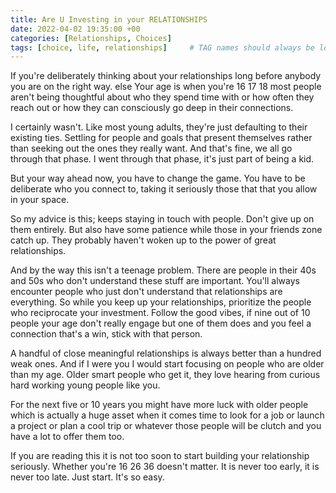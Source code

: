```yaml
---
title: Are U Investing in your RELATIONSHIPS
date: 2022-04-02 19:35:00 +00
categories: [Relationships, Choices]
tags: [choice, life, relationships]     # TAG names should always be lowercase
---
```


If you're deliberately thinking about your relationships long before anybody you are on the right way. else Your age is when you're 16 17 18 most people aren't being thoughtful about who they spend time with or how often they reach out or how they can consciously go deep in their connections.

I certainly wasn't. Like most young adults, they're just defaulting to their existing ties. Settling for people and goals that present themselves rather than seeking out the ones they really want. And that's fine, we all go through that phase. I went through that phase, it's just part of being a kid.

But your way ahead now, you have to change the game. You have to be deliberate who you connect to, taking it seriously those that that you allow in your space. 

So my advice is this; keeps staying in touch with people. Don't give up on them entirely. But also have some patience while those in your friends zone catch up. They probably haven't woken up to the power of great relationships. 

And by the way this isn't a teenage problem. There are people in their 40s and 50s who don't understand these stuff are important. You'll always encounter people who just don't understand that relationships are everything. So while you keep up your relationships, prioritize the people who reciprocate your investment. Follow the good vibes, if nine out of 10 people your age don't really engage but one of them does and you feel a connection that's a win, stick with that person. 

A handful of close meaningful relationships is always better than a hundred weak ones. And if I were you I  would start focusing on people who are older than my age. Older smart people who get it, they love hearing from curious hard working young people like you.

For the next five or 10 years you might have more luck with older people which is actually a huge asset when it comes time to look for a job or launch a project or plan a cool trip or whatever those people will be clutch and you have a lot to offer them too. 

If you are reading this it is not too soon to start building your relationship seriously. Whether you're 16 26 36 doesn't matter. It is never too early, it is never too late. Just start. It's so easy.
